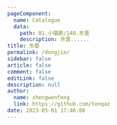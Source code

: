 ```yaml
---
pageComponent: 
  name: Catalogue
  data: 
    path: 01.小璐歌/140.东晋
    description: 东晋......
title: 东晋
permalink: /dongjin/
sidebar: false
article: false
comment: false
editLink: false
description: null
author: 
  name: zhengwenfeng
  link: https://github.com/tenqaz
date: 2023-05-01 17:46:08
---
```

